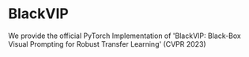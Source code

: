 # BlackVIP

We provide the official PyTorch Implementation of 'BlackVIP: Black-Box Visual Prompting for Robust Transfer Learning' (CVPR 2023)
